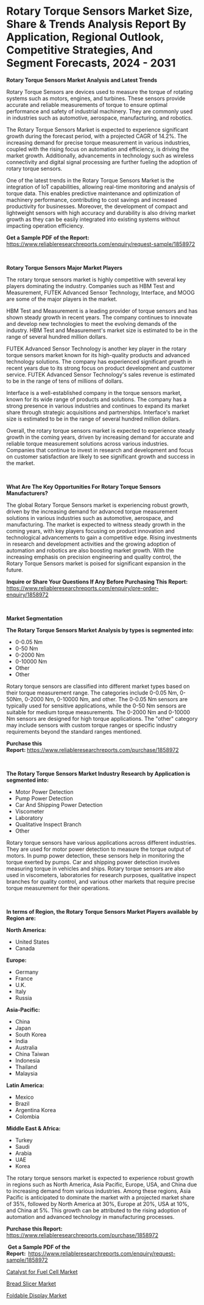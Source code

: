 <p><h1>Rotary Torque Sensors Market Size, Share & Trends Analysis Report By Application, Regional Outlook, Competitive Strategies, And Segment Forecasts, 2024 - 2031</h1></p><p><strong>Rotary Torque Sensors Market Analysis and Latest Trends</strong></p>
<p><p>Rotary Torque Sensors are devices used to measure the torque of rotating systems such as motors, engines, and turbines. These sensors provide accurate and reliable measurements of torque to ensure optimal performance and safety of industrial machinery. They are commonly used in industries such as automotive, aerospace, manufacturing, and robotics.</p><p>The Rotary Torque Sensors Market is expected to experience significant growth during the forecast period, with a projected CAGR of 14.2%. The increasing demand for precise torque measurement in various industries, coupled with the rising focus on automation and efficiency, is driving the market growth. Additionally, advancements in technology such as wireless connectivity and digital signal processing are further fueling the adoption of rotary torque sensors.</p><p>One of the latest trends in the Rotary Torque Sensors Market is the integration of IoT capabilities, allowing real-time monitoring and analysis of torque data. This enables predictive maintenance and optimization of machinery performance, contributing to cost savings and increased productivity for businesses. Moreover, the development of compact and lightweight sensors with high accuracy and durability is also driving market growth as they can be easily integrated into existing systems without impacting operation efficiency.</p></p>
<p><strong>Get a Sample PDF of the Report:&nbsp;</strong> <a href="https://www.reliableresearchreports.com/enquiry/request-sample/1858972">https://www.reliableresearchreports.com/enquiry/request-sample/1858972</a></p>
<p>&nbsp;</p>
<p><strong>Rotary Torque Sensors Major Market Players</strong></p>
<p><p>The rotary torque sensors market is highly competitive with several key players dominating the industry. Companies such as HBM Test and Measurement, FUTEK Advanced Sensor Technology, Interface, and MOOG are some of the major players in the market. </p><p>HBM Test and Measurement is a leading provider of torque sensors and has shown steady growth in recent years. The company continues to innovate and develop new technologies to meet the evolving demands of the industry. HBM Test and Measurement's market size is estimated to be in the range of several hundred million dollars.</p><p>FUTEK Advanced Sensor Technology is another key player in the rotary torque sensors market known for its high-quality products and advanced technology solutions. The company has experienced significant growth in recent years due to its strong focus on product development and customer service. FUTEK Advanced Sensor Technology's sales revenue is estimated to be in the range of tens of millions of dollars.</p><p>Interface is a well-established company in the torque sensors market, known for its wide range of products and solutions. The company has a strong presence in various industries and continues to expand its market share through strategic acquisitions and partnerships. Interface's market size is estimated to be in the range of several hundred million dollars.</p><p>Overall, the rotary torque sensors market is expected to experience steady growth in the coming years, driven by increasing demand for accurate and reliable torque measurement solutions across various industries. Companies that continue to invest in research and development and focus on customer satisfaction are likely to see significant growth and success in the market.</p></p>
<p>&nbsp;</p>
<p><strong>What Are The Key Opportunities For Rotary Torque Sensors Manufacturers?</strong></p>
<p><p>The global Rotary Torque Sensors market is experiencing robust growth, driven by the increasing demand for advanced torque measurement solutions in various industries such as automotive, aerospace, and manufacturing. The market is expected to witness steady growth in the coming years, with key players focusing on product innovation and technological advancements to gain a competitive edge. Rising investments in research and development activities and the growing adoption of automation and robotics are also boosting market growth. With the increasing emphasis on precision engineering and quality control, the Rotary Torque Sensors market is poised for significant expansion in the future.</p></p>
<p><strong>Inquire or Share Your Questions If Any Before Purchasing This Report:</strong> <a href="https://www.reliableresearchreports.com/enquiry/pre-order-enquiry/1858972">https://www.reliableresearchreports.com/enquiry/pre-order-enquiry/1858972</a></p>
<p>&nbsp;</p>
<p><strong>Market Segmentation</strong></p>
<p><strong>The Rotary Torque Sensors Market Analysis by types is segmented into:</strong></p>
<p><ul><li>0-0.05 Nm</li><li>0-50 Nm</li><li>0-2000 Nm</li><li>0-10000 Nm</li><li>Other</li><li>Other</li></ul></p>
<p><p>Rotary torque sensors are classified into different market types based on their torque measurement range. The categories include 0-0.05 Nm, 0-50Nm, 0-2000 Nm, 0-10000 Nm, and other. The 0-0.05 Nm sensors are typically used for sensitive applications, while the 0-50 Nm sensors are suitable for medium torque measurements. The 0-2000 Nm and 0-10000 Nm sensors are designed for high torque applications. The "other" category may include sensors with custom torque ranges or specific industry requirements beyond the standard ranges mentioned.</p></p>
<p><strong>Purchase this Report:&nbsp;</strong><a href="https://www.reliableresearchreports.com/purchase/1858972">https://www.reliableresearchreports.com/purchase/1858972</a></p>
<p>&nbsp;</p>
<p><strong>The Rotary Torque Sensors Market Industry Research by Application is segmented into:</strong></p>
<p><ul><li>Motor Power Detection</li><li>Pump Power Detection</li><li>Car And Shipping Power Detection</li><li>Viscometer</li><li>Laboratory</li><li>Qualitative Inspect Branch</li><li>Other</li></ul></p>
<p><p>Rotary torque sensors have various applications across different industries. They are used for motor power detection to measure the torque output of motors. In pump power detection, these sensors help in monitoring the torque exerted by pumps. Car and shipping power detection involves measuring torque in vehicles and ships. Rotary torque sensors are also used in viscometers, laboratories for research purposes, qualitative inspect branches for quality control, and various other markets that require precise torque measurement for their operations.</p></p>
<p>&nbsp;</p>
<p><strong>In terms of Region, the Rotary Torque Sensors Market Players available by Region are:</strong></p>
<p>
    <p> <strong> North America: </strong>
        <ul>
            <li>United States</li>
            <li>Canada</li>
        </ul>
        </p> 
    <p> <strong> Europe: </strong>
        <ul>
            <li>Germany</li>
            <li>France</li>
            <li>U.K.</li>
            <li>Italy</li>
            <li>Russia</li>
        </ul>
        </p> 
    <p> <strong> Asia-Pacific: </strong>
        <ul>
            <li>China</li>
            <li>Japan</li>
            <li>South Korea</li>
            <li>India</li>
            <li>Australia</li>
            <li>China Taiwan</li>
            <li>Indonesia</li>
            <li>Thailand</li>
            <li>Malaysia</li>
        </ul>
        </p> 
    <p> <strong> Latin America: </strong>
        <ul>
            <li>Mexico</li>
            <li>Brazil</li>
            <li>Argentina Korea</li>
            <li>Colombia</li>
        </ul>
        </p> 
    <p> <strong> Middle East & Africa: </strong>
        <ul>
            <li>Turkey</li>
            <li>Saudi</li>
            <li>Arabia</li>
            <li>UAE</li>
            <li>Korea</li>
        </ul>
    </p>
    </p>
<p><p>The rotary torque sensors market is expected to experience robust growth in regions such as North America, Asia Pacific, Europe, USA, and China due to increasing demand from various industries. Among these regions, Asia Pacific is anticipated to dominate the market with a projected market share of 35%, followed by North America at 30%, Europe at 20%, USA at 10%, and China at 5%. This growth can be attributed to the rising adoption of automation and advanced technology in manufacturing processes.</p></p>
<p><strong>Purchase this Report: </strong><a href="https://www.reliableresearchreports.com/purchase/1858972">https://www.reliableresearchreports.com/purchase/1858972</a></p>
<p>&nbsp;<strong>Get a Sample PDF of the Report:&nbsp;&nbsp;</strong><a href="https://www.reliableresearchreports.com/enquiry/request-sample/1858972">https://www.reliableresearchreports.com/enquiry/request-sample/1858972</a></p>
<p><strong></strong></p>
<p><p><a href="https://circular-yam-9b9.notion.site/Catalyst-for-Fuel-Cell-Market-Research-Report-Unlocks-Analysis-on-the-Market-Financial-Status-Marke-7cc83d2117c44b259e0a14e7108a3712">Catalyst for Fuel Cell Market</a></p><p><a href="https://github.com/mahnoor2003/Market-Research-Report-List-3/blob/main/bread-slicer-market.md">Bread Slicer Market</a></p><p><a href="https://github.com/BryceTownsendr/Market-Research-Report-List-4/blob/main/foldable-display-market.md">Foldable Display Market</a></p></p>